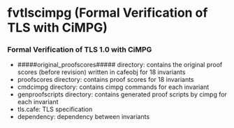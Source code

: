 # fvtlscimpg (Formal Verification of TLS with CiMPG)  
### Formal Verification of TLS 1.0 with CiMPG   

* #####original_proofscores##### directory: contains the original proof scores (before revision) written in cafeobj for 18 invariants  
* proofscores directory: contains proof scores for 18 invariants  
* cmdcimpg directory: contains cimpg commands for each invariant  
* genproofscripts directory: contains generated proof scripts by cimpg for each invariant  
* tls.cafe: TLS specification
* dependency: dependency between invariants
